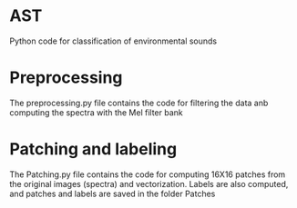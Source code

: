 # AST
Python code for classification of environmental sounds

# Preprocessing
The preprocessing.py file contains the code for filtering the data anb computing the spectra with the Mel filter bank

# Patching and labeling 
The Patching.py file contains the code for computing 16X16 patches from the original images (spectra) and vectorization. 
Labels are also computed, and patches and labels are saved in the folder Patches
